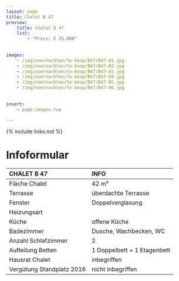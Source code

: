 ```yaml
---
layout: page
title: Chalet B 47
preview: 
    title: Chalet B 47
    list:
        - "Preis: € 25.000"
        
        
images:
    - /img/overnachten/te-koop/B47/B47-01.jpg
    - /img/overnachten/te-koop/B47/B47-02.jpg
    - /img/overnachten/te-koop/B47/B47-03.jpg
    - /img/overnachten/te-koop/B47/B47-04.jpg
    - /img/overnachten/te-koop/B47/B47-05.jpg
    - /img/overnachten/te-koop/B47/B47-06.jpg
    
    
insert:
    - page-images-top
    
---
```


{% include links.md %}



# Infoformular  

CHALET B 47                 | INFO        | 
:---------------------------|:------------|
Fläche Chalet               |42 m²
Terrasse                    |überdachte Terrasse    
Fenster                     |Doppelverglasung
Heizungsart             |
Küche                       |offene Küche
Badezimmer                  |Dusche, Wachbecken, WC
Anzahl Schlafzimmer         |2
Aufteilung Betten           |1 Doppelbett + 1 Etagenbett
Hausrat Chalet              |inbegriffen
Vergütung Standplatz 2016   |nicht inbegriffen